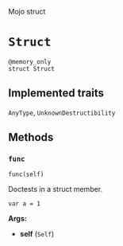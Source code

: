 Mojo struct

# `Struct`

```mojo
@memory_only
struct Struct
```

## Implemented traits

`AnyType`, `UnknownDestructibility`

## Methods

### `func`

```mojo
func(self)
```

Doctests in a struct member.


```mojo {doctest="func"}
var a = 1
```


**Args:**

- **self** (`Self`)


